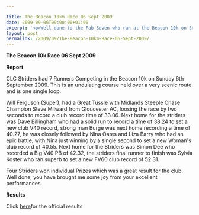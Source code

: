 ```yaml
---

title: The Beacon 10km Race 06 Sept 2009
date: 2009-09-06T09:00:00+01:00
excerpt: '<p>Well done to the Fab Seven who ran at the Beacon 10k on September 6th. See how they got on by clicking on report below. Brendan Ward, Club Chairman The Beacon 10k 06 Sept 2009 Photos Report Results</p>'
layout: post
permalink: /2009/09/The-Beacon-10km-Race-06-Sept-2009/
---
```

**The Beacon 10k Race 06 Sept 2009**

**<a name="Report">Report</a>**</p> 

CLC Striders had 7 Runners Competing in the Beacon 10k on Sunday 6th September 2009. This is an undulating course held over a very scenic route and is one single loop.

Will Ferguson (Super), had a Great Tussle with Midlands Steeple Chase Champion Steve Milward from Gloucester AC, loosing the race by two seconds to record a club record time of 33.06. Next home for the striders was Dave Billingham who had a solid run to record a time of 38.24 to set a new club V40 record, strong man Burge was next home recording a time of 40.27, he was closely followed by Nina Oates and Liza Barry who had an epic battle, with Nina just winning by a single second to set a new Woman's club record of 40.55. Next home for the Striders was Simon Dee who recorded a Big V40 PB of 42.32, the striders final runner to finish was Sylvia Koster who ran superb to set a new FV60 club record of 52.31.

Four Striders won individual Prizes which was a great result for the club. Well done, you have brought me some joy from your excellent performances.

**<a name="Theresults"></a><a name="The" results=""></a>Results**

Click <a href="https://www.clcstriders-runningclub.co.uk/documents/Beacon10kRaceResults2009_000.pdf" target="_blank" rel="nofollow">here</a>for the official results

<map name="100109w.jpg">
  <area shape="RECT" coords="677,27,696,48" alt="Race Winner" />
  
  <area shape="RECT" coords="379,28,393,45" alt="Sarah Greef" />
  
  <area shape="RECT" coords="354,28,368,46" alt="Rachel Vines" />
  
  <area shape="RECT" coords="303,28,318,46" alt="Anna Maughan" />
  
  <area shape="RECT" coords="206,28,220,46" alt="Dawn Addinall" />
  
  <area shape="RECT" coords="86,28,103,46" alt="Alex Evans" />
</map>

<map name="100109m.jpg">
  <area shape="RECT" coords="63,31,76,45" alt="Clive Scott" />
  
  <area shape="RECT" coords="112,32,121,44" alt="Paul Davies" />
  
  <area shape="RECT" coords="118,32,129,43" alt="Paul Stonuary" />
  
  <area shape="RECT" coords="223,29,236,47" alt="James Gibbs" />
  
  <area shape="RECT" coords="255,29,264,42" alt="David Smeath" />
  
  <area shape="RECT" coords="263,28,272,43" alt="Chris Hale" />
  
  <area shape="RECT" coords="275,31,288,45" alt="Rob Shute" />
  
  <area shape="RECT" coords="308,31,321,45" alt="Billy Bradshaw" />
  
  <area shape="RECT" coords="582,29,594,46" alt="Will Ferguson" />
  
  <area shape="RECT" coords="680,30,694,45" alt="Race Winner" />
</map>